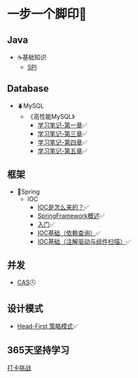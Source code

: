 # 一步一个脚印👣

## Java
- :coffee:基础知识
   - [SPI](https://github.com/ClassmateGuo/blog/issues/12)

## Database
- :beetle:MySQL
   - 《高性能MySQL》
      - [学习笔记-第一章](https://github.com/ClassmateGuo/blog/issues/1):white_check_mark:
      - [学习笔记-第三章](https://github.com/ClassmateGuo/blog/issues/2):white_check_mark:
      - [学习笔记-第四章](https://github.com/ClassmateGuo/blog/issues/3):white_check_mark:
      - [学习笔记-第五章](https://github.com/ClassmateGuo/blog/issues/9):white_check_mark:

      
## 框架
- :turtle:Spring
   - IOC 
      - [IOC是怎么来的？](https://github.com/ClassmateGuo/blog/issues/4):white_check_mark:
      - [SpringFramework概述](https://github.com/ClassmateGuo/blog/issues/5):white_check_mark:
      - [入门](https://github.com/ClassmateGuo/blog/issues/6):white_check_mark:
      - [IOC基础（依赖查询）](https://github.com/ClassmateGuo/blog/issues/7):white_check_mark:
      - [IOC基础（注解驱动与组件扫描）](https://github.com/ClassmateGuo/blog/issues/8):white_check_mark:

## 并发
- [CAS](https://github.com/ClassmateGuo/blog/issues/11):clock4:

## 设计模式
- [Head-First 策略模式](https://github.com/ClassmateGuo/blog/issues/13):white_check_mark:


## 365天坚持学习
[打卡挑战](https://github.com/ClassmateGuo/blog/blob/main/365%E5%A4%A9%E6%89%93%E5%8D%A1.md)

